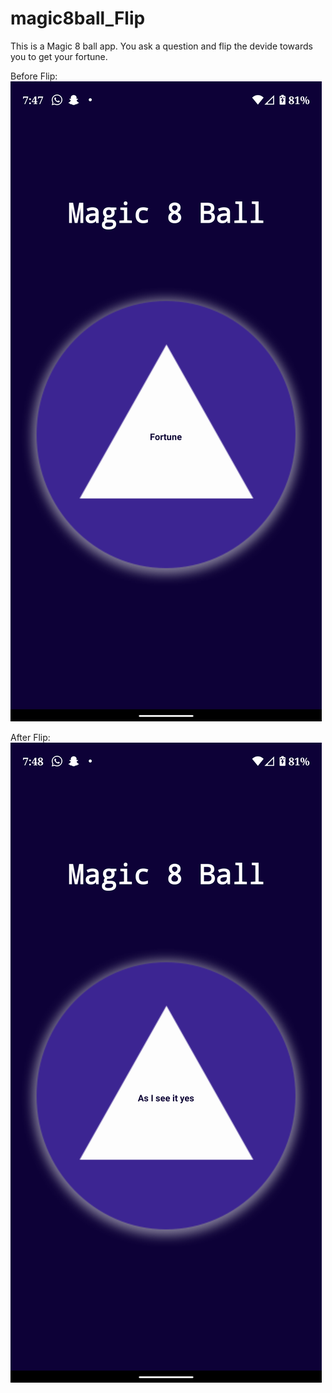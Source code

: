 # magic8ball_Flip

This is a Magic 8 ball app. You ask a question and flip the devide towards you to get your fortune. 

Before Flip:
![alt text](https://github.com/rugveddarwhekar/magic8ball_Flip/blob/master/Screenshot_20190908-194749.png "Before flip")

After Flip:
![alt text](https://github.com/rugveddarwhekar/magic8ball_Flip/blob/master/Screenshot_20190908-194806.png "After flip")
